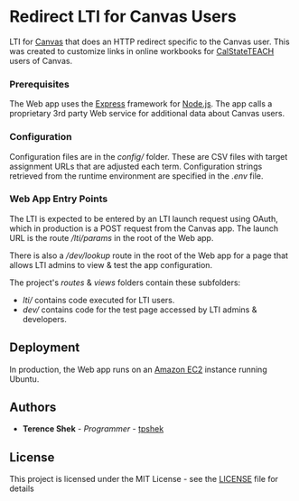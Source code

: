 # Redirect LTI for Canvas Users

LTI for [Canvas](https://www.canvaslms.com/) that does an HTTP redirect specific to the Canvas user. This was created to customize links in online workbooks for [CalStateTEACH](https://www.calstateteach.net/) users of Canvas.

### Prerequisites

The Web app uses the [Express](https://expressjs.com/) framework for [Node.js](https://nodejs.org/). The app calls a proprietary 3rd party Web service for additional data about Canvas users.

### Configuration

Configuration files are in the *config/* folder. These are CSV files with target assignment URLs that are adjusted each term. Configuration strings retrieved from the runtime environment are specified in the *.env* file.

### Web App Entry Points

The LTI is expected to be entered by an LTI launch request using OAuth, which in production is a POST request from the Canvas app. The launch URL is the route */lti/params* in the root of the Web app. 

There is also a */dev/lookup* route in the root of the Web app for a page that allows LTI admins to view & test the app configuration.

The project's *routes* & *views* folders contain these subfolders:

* *lti/* contains code executed for LTI users.
* *dev/* contains code for the test page accessed by LTI admins & developers.

## Deployment

In production, the Web app runs on an [Amazon EC2](https://aws.amazon.com/ec2/) instance running Ubuntu.


## Authors

* **Terence Shek** - *Programmer* - [tpshek](https://github.com/tpshek/)

## License

This project is licensed under the MIT License - see the [LICENSE](LICENSE) file for details
